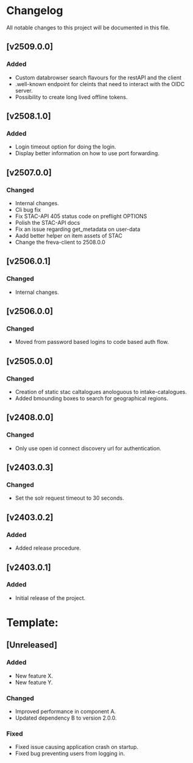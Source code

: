 # Changelog

All notable changes to this project will be documented in this file.
## [v2509.0.0]
### Added
- Custom databrowser search flavours for the restAPI and the client
- .well-known endpoint for cleints that need to interact with the OIDC server.
- Possibility to create long lived offline tokens.

## [v2508.1.0]
### Added
 - Login timeout option for doing the login.
 - Display better information on how to use port forwarding.

## [v2507.0.0]
### Changed
 - Internal changes.
 - Cli bug fix
 - Fix STAC-API 405 status code on preflight OPTIONS
 - Polish the STAC-API docs
 - Fix an issue regarding get_metadata on user-data
 - Aadd better helper on item assets of STAC
 - Change the freva-client to 2508.0.0

## [v2506.0.1]
### Changed
 - Internal changes.

## [v2506.0.0]
### Changed
 - Moved from password based logins to code based auth flow.

## [v2505.0.0]
### Changed
- Creation of static stac caltalogues anologuous to intake-catalogues.
- Added bmounding boxes to search for geographical regions.

## [v2408.0.0]
### Changed
- Only use open id connect discovery url for authentication.

## [v2403.0.3]

### Changed
- Set the solr request timeout to 30 seconds.

## [v2403.0.2]

### Added
- Added release procedure.

## [v2403.0.1]

### Added
- Initial release of the project.


# Template:
## [Unreleased]

### Added
- New feature X.
- New feature Y.

### Changed
- Improved performance in component A.
- Updated dependency B to version 2.0.0.

### Fixed
- Fixed issue causing application crash on startup.
- Fixed bug preventing users from logging in.
